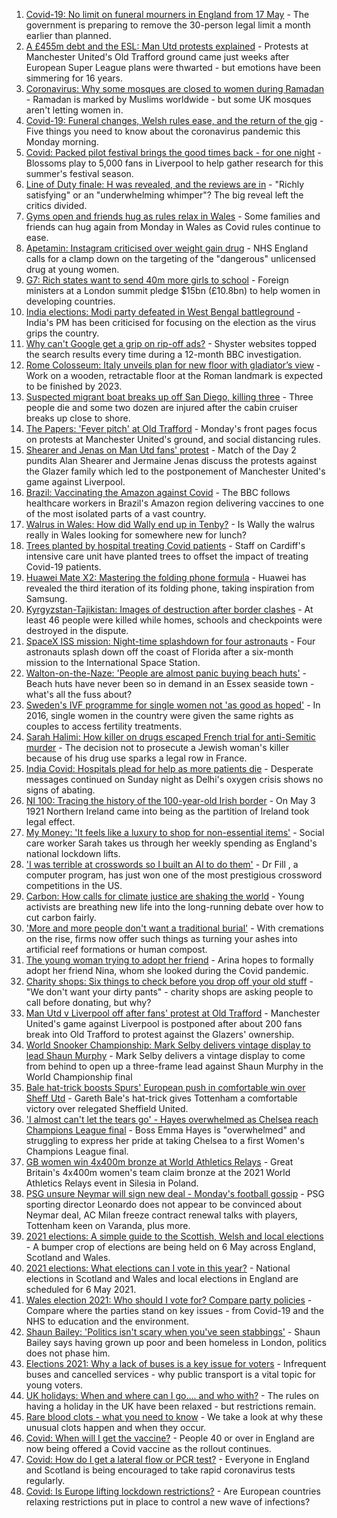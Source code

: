 1. [Covid-19: No limit on funeral mourners in England from 17 May](https://www.bbc.co.uk/news/uk-56966731) - The government is preparing to remove the 30-person legal limit a month earlier than planned.
2. [A £455m debt and the ESL: Man Utd protests explained](https://www.bbc.co.uk/sport/football/56966096) - Protests at Manchester United's Old Trafford ground came just weeks after European Super League plans were thwarted - but emotions have been simmering for 16 years.
3. [Coronavirus: Why some mosques are closed to women during Ramadan](https://www.bbc.co.uk/news/uk-56937289) - Ramadan is marked by Muslims worldwide - but some UK mosques aren't letting women in.
4. [Covid-19: Funeral changes, Welsh rules ease, and the return of the gig](https://www.bbc.co.uk/news/uk-56967795) - Five things you need to know about the coronavirus pandemic this Monday morning.
5. [Covid: Packed pilot festival brings the good times back - for one night](https://www.bbc.co.uk/news/entertainment-arts-56962231) - Blossoms play to 5,000 fans in Liverpool to help gather research for this summer's festival season.
6. [Line of Duty finale: H was revealed, and the reviews are in](https://www.bbc.co.uk/news/entertainment-arts-56945425) - "Richly satisfying" or an "underwhelming whimper"? The big reveal left the critics divided.
7. [Gyms open and friends hug as rules relax in Wales](https://www.bbc.co.uk/news/uk-wales-56929301) - Some families and friends can hug again from Monday in Wales as Covid rules continue to ease.
8. [Apetamin: Instagram criticised over weight gain drug](https://www.bbc.co.uk/news/health-56930654) - NHS England calls for a clamp down on the targeting of the "dangerous" unlicensed drug at young women.
9. [G7: Rich states want to send 40m more girls to school](https://www.bbc.co.uk/news/uk-56965963) - Foreign ministers at a London summit pledge $15bn (£10.8bn) to help women in developing countries.
10. [India elections: Modi party defeated in West Bengal battleground](https://www.bbc.co.uk/news/world-asia-india-56964703) - India's PM has been criticised for focusing on the election as the virus grips the country.
11. [Why can't Google get a grip on rip-off ads?](https://www.bbc.co.uk/news/technology-56886957) - Shyster websites topped the search results every time during a 12-month BBC investigation.
12. [Rome Colosseum: Italy unveils plan for new floor with gladiator’s view](https://www.bbc.co.uk/news/world-europe-56966365) - Work on a wooden, retractable floor at the Roman landmark is expected to be finished by 2023.
13. [Suspected migrant boat breaks up off San Diego, killing three](https://www.bbc.co.uk/news/world-us-canada-56967210) - Three people die and some two dozen are injured after the cabin cruiser breaks up close to shore.
14. [The Papers: 'Fever pitch' at Old Trafford](https://www.bbc.co.uk/news/blogs-the-papers-56967159) - Monday's front pages focus on protests at Manchester United's ground, and social distancing rules.
15. [Shearer and Jenas on Man Utd fans' protest](https://www.bbc.co.uk/sport/av/football/56967078) - Match of the Day 2 pundits Alan Shearer and Jermaine Jenas discuss the protests against the Glazer family which led to the postponement of Manchester United's game against Liverpool.
16. [Brazil: Vaccinating the Amazon against Covid](https://www.bbc.co.uk/news/world-latin-america-56949409) - The BBC follows healthcare workers in Brazil's Amazon region delivering vaccines to one of the most isolated parts of a vast country.
17. [Walrus in Wales: How did Wally end up in Tenby?](https://www.bbc.co.uk/news/uk-wales-56943032) - Is Wally the walrus really in Wales looking for somewhere new for lunch?
18. [Trees planted by hospital treating Covid patients](https://www.bbc.co.uk/news/science-environment-56944931) - Staff on Cardiff's intensive care unit have planted trees to offset the impact of treating Covid-19 patients.
19. [Huawei Mate X2: Mastering the folding phone formula](https://www.bbc.co.uk/news/technology-56945791) - Huawei has revealed the third iteration of its folding phone, taking inspiration from Samsung.
20. [Kyrgyzstan-Tajikistan: Images of destruction after border clashes](https://www.bbc.co.uk/news/world-asia-56963998) - At least 46 people were killed while homes, schools and checkpoints were destroyed in the dispute.
21. [SpaceX ISS mission: Night-time splashdown for four astronauts](https://www.bbc.co.uk/news/world-56962932) - Four astronauts splash down off the coast of Florida after a six-month mission to the International Space Station.
22. [Walton-on-the-Naze: 'People are almost panic buying beach huts'](https://www.bbc.co.uk/news/uk-england-essex-56901720) - Beach huts have never been so in demand in an Essex seaside town - what's all the fuss about?
23. [Sweden's IVF programme for single women not 'as good as hoped'](https://www.bbc.co.uk/news/world-europe-56859427) - In 2016, single women in the country were given the same rights as couples to access fertility treatments.
24. [Sarah Halimi: How killer on drugs escaped French trial for anti-Semitic murder](https://www.bbc.co.uk/news/world-europe-56929040) - The decision not to prosecute a Jewish woman's killer because of his drug use sparks a legal row in France.
25. [India Covid: Hospitals plead for help as more patients die](https://www.bbc.co.uk/news/world-asia-india-56940595) - Desperate messages continued on Sunday night as Delhi's oxygen crisis shows no signs of abating.
26. [NI 100: Tracing the history of the 100-year-old Irish border](https://www.bbc.co.uk/news/uk-northern-ireland-56806404) - On May 3 1921 Northern Ireland came into being as the partition of Ireland took legal effect.
27. [My Money: 'It feels like a luxury to shop for non-essential items'](https://www.bbc.co.uk/news/business-56929552) - Social care worker Sarah takes us through her weekly spending as England's national lockdown lifts.
28. ['I was terrible at crosswords so I built an AI to do them'](https://www.bbc.co.uk/news/technology-56934716) - Dr Fill , a computer program, has just won one of the most prestigious crossword competitions in the US.
29. [Carbon: How calls for climate justice are shaking the world](https://www.bbc.co.uk/news/science-environment-56941979) - Young activists are breathing new life into the long-running debate over how to cut carbon fairly.
30. ['More and more people don't want a traditional burial'](https://www.bbc.co.uk/news/business-56926819) - With cremations on the rise, firms now offer such things as turning your ashes into artificial reef formations or human compost.
31. [The young woman trying to adopt her friend](https://www.bbc.co.uk/news/world-europe-56919234) - Arina hopes to formally adopt her friend Nina, whom she looked during the Covid pandemic.
32. [Charity shops: Six things to check before you drop off your old stuff](https://www.bbc.co.uk/news/uk-56842698) - "We don't want your dirty pants" - charity shops are asking people to call before donating, but why?
33. [Man Utd v Liverpool off after fans' protest at Old Trafford](https://www.bbc.co.uk/sport/football/56960091) - Manchester United's game against Liverpool is postponed after about 200 fans break into Old Trafford to protest against the Glazers' ownership.
34. [World Snooker Championship: Mark Selby delivers vintage display to lead Shaun Murphy](https://www.bbc.co.uk/sport/snooker/56964742) - Mark Selby delivers a vintage display to come from behind to open up a three-frame lead against Shaun Murphy in the World Championship final
35. [Bale hat-trick boosts Spurs' European push in comfortable win over Sheff Utd](https://www.bbc.co.uk/sport/football/56876295) - Gareth Bale's hat-trick gives Tottenham a comfortable victory over relegated Sheffield United.
36. ['I almost can't let the tears go' - Hayes overwhelmed as Chelsea reach Champions League final](https://www.bbc.co.uk/sport/football/56965320) - Boss Emma Hayes is "overwhelmed" and struggling to express her pride at taking Chelsea to a first Women's Champions League final.
37. [GB women win 4x400m bronze at World Athletics Relays](https://www.bbc.co.uk/sport/athletics/56967133) - Great Britain's 4x400m women's team claim bronze at the 2021 World Athletics Relays event in Silesia in Poland.
38. [PSG unsure Neymar will sign new deal - Monday's football gossip](https://www.bbc.co.uk/sport/56959967) - PSG sporting director Leonardo does not appear to be convinced about Neymar deal, AC Milan freeze contract renewal talks with players, Tottenham keen on Varanda, plus more.
39. [2021 elections: A simple guide to the Scottish, Welsh and local elections](https://www.bbc.co.uk/news/uk-politics-56286643) - A bumper crop of elections are being held on 6 May across England, Scotland and Wales.
40. [2021 elections: What elections can I vote in this year?](https://www.bbc.co.uk/news/56129210) - National elections in Scotland and Wales and local elections in England are scheduled for 6 May 2021.
41. [Wales election 2021: Who should I vote for? Compare party policies](https://www.bbc.co.uk/news/uk-wales-politics-56499726) - Compare where the parties stand on key issues - from Covid-19 and the NHS to education and the environment.
42. [Shaun Bailey: 'Politics isn't scary when you've seen stabbings'](https://www.bbc.co.uk/news/uk-england-london-56913497) - Shaun Bailey says having grown up poor and been homeless in London, politics does not phase him.
43. [Elections 2021: Why a lack of buses is a key issue for voters](https://www.bbc.co.uk/news/uk-england-56827739) - Infrequent buses and cancelled services - why public transport is a vital topic for young voters.
44. [UK holidays: When and where can I go.... and who with?](https://www.bbc.co.uk/news/explainers-52646738) - The rules on having a holiday in the UK have been relaxed - but restrictions remain.
45. [Rare blood clots - what you need to know](https://www.bbc.co.uk/news/health-56674796) - We take a look at why these unusual clots happen and when they occur.
46. [Covid: When will I get the vaccine?](https://www.bbc.co.uk/news/health-55045639) - People 40 or over in England are now being offered a Covid vaccine as the rollout continues.
47. [Covid: How do I get a lateral flow or PCR test?](https://www.bbc.co.uk/news/health-51943612) - Everyone in England and Scotland is being encouraged to take rapid coronavirus tests regularly.
48. [Covid: Is Europe lifting lockdown restrictions?](https://www.bbc.co.uk/news/explainers-53640249) - Are European countries relaxing restrictions put in place to control a new wave of infections?
